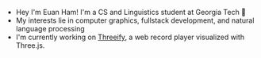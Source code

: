 - Hey I'm Euan Ham! I'm a CS and Linguistics student at Georgia Tech 🐝 
- My interests lie in computer graphics, fullstack development, and natural language processing
- I'm currently working on [Threeify](https://www.youtube.com/watch?v=JNPZ87aYXOs), a web record player visualized with Three.js.
